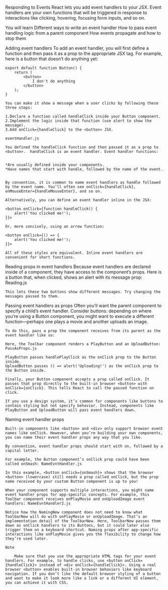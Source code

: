 Responding to Events
React lets you add event handlers to your JSX. Event handlers are your own functions that will be triggered in response to interactions like clicking, hovering, focusing form inputs, and so on.

You will learn
Different ways to write an event handler
How to pass event handling logic from a parent component
How events propagate and how to stop them

Adding event handlers
To add an event handler, you will first define a function and then pass it as a prop to the appropriate JSX tag. For example, here is a button that doesn’t do anything yet:

    export default function Button() {
        return (
            <button>
                I don't do anything
            </button>
        );
    }

    You can make it show a message when a user clicks by following these three steps:

    1.Declare a function called handleClick inside your Button component.
    2.Implement the logic inside that function (use alert to show the message).
    3.Add onClick={handleClick} to the <button> JSX.

    eventHandler.js

    You defined the handleClick function and then passed it as a prop to <button>.  handleClick is an event handler. Event handler functions:


    *Are usually defined inside your components.
    *Have names that start with handle, followed by the name of the event.


    By convention, it is common to name event handlers as handle followed by the event name. You’ll often see onClick={handleClick}, onMouseEnter={handleMouseEnter}, and so on.

    Alternatively, you can define an event handler inline in the JSX:

    <button onClick={function handleClick() {
        alert('You clicked me!');
    }}>

    Or, more concisely, using an arrow function:

    <button onClick={() => {
        alert('You clicked me!');
    }}>

    All of these styles are equivalent. Inline event handlers are convenient for short functions.

Reading props in event handlers
Because event handlers are declared inside of a component, they have access to the component’s props. Here is a button that, when clicked, shows an alert with its message prop: Reading.js

    This lets these two buttons show different messages. Try changing the messages passed to them.

Passing event handlers as props
Often you’ll want the parent component to specify a child’s event handler. Consider buttons: depending on where you’re using a Button component, you might want to execute a different function—perhaps one plays a movie and another uploads an image.

    To do this, pass a prop the component receives from its parent as the event handler like so:

    Here, the Toolbar component renders a PlayButton and an UploadButton: PassAsProps.js

    PlayButton passes handlePlayClick as the onClick prop to the Button inside.
    UploadButton passes () => alert('Uploading!') as the onClick prop to the Button inside.

    Finally, your Button component accepts a prop called onClick. It passes that prop directly to the built-in browser <button> with onClick={onClick}. This tells React to call the passed function on click.

    If you use a design system, it’s common for components like buttons to contain styling but not specify behavior. Instead, components like PlayButton and UploadButton will pass event handlers down.

Naming event handler props

    Built-in components like <button> and <div> only support browser event names like onClick. However, when you’re building your own components, you can name their event handler props any way that you like.

    By convention, event handler props should start with on, followed by a capital letter.

    For example, the Button component’s onClick prop could have been called onSmash: NameEvntHandler.js

    In this example, <button onClick={onSmash}> shows that the browser <button> (lowercase) still needs a prop called onClick, but the prop name received by your custom Button component is up to you!

    When your component supports multiple interactions, you might name event handler props for app-specific concepts. For example, this Toolbar component receives onPlayMovie and onUploadImage event handlers: NameEvntHandler2.js

    Notice how the NamingNew component does not need to know what ToolbarNew will do with onPlayMovie or onUploadImage. That’s an implementation detail of the ToolbarNew. Here, ToolbarNew passes them down as onClick handlers to its Buttons, but it could later also trigger them on a keyboard shortcut. Naming props after app-specific interactions like onPlayMovie gives you the flexibility to change how they’re used later.

    Note

        Make sure that you use the appropriate HTML tags for your event handlers. For example, to handle clicks, use <button onClick={handleClick}> instead of <div onClick={handleClick}>. Using a real browser <button> enables built-in browser behaviors like keyboard navigation. If you don’t like the default browser styling of a button and want to make it look more like a link or a different UI element, you can achieve it with CSS.

